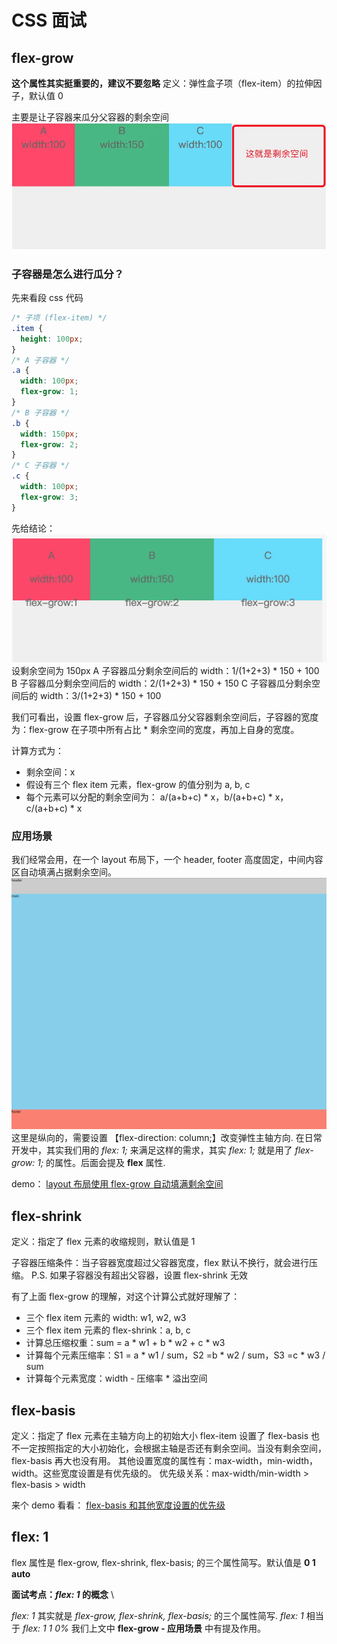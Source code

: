 # CSS 面试

## flex-grow

**这个属性其实挺重要的，建议不要忽略**
定义：弹性盒子项（flex-item）的拉伸因子，默认值 0

主要是让子容器来瓜分父容器的剩余空间
![flex剩余空间](./imgs/flex剩余空间.png 'flex剩余空间')

### 子容器是怎么进行瓜分？

先来看段 css 代码

```css
/* 子项 (flex-item) */
.item {
  height: 100px;
}
/* A 子容器 */
.a {
  width: 100px;
  flex-grow: 1;
}
/* B 子容器 */
.b {
  width: 150px;
  flex-grow: 2;
}
/* C 子容器 */
.c {
  width: 100px;
  flex-grow: 3;
}
```

先给结论：
![flex-grow瓜分剩余空间](./imgs/flex-grow瓜分剩余空间.png 'flex-grow瓜分剩余空间')
设剩余空间为 150px
A 子容器瓜分剩余空间后的 width：1/(1+2+3) \* 150 + 100
B 子容器瓜分剩余空间后的 width：2/(1+2+3) \* 150 + 150
C 子容器瓜分剩余空间后的 width：3/(1+2+3) \* 150 + 100

我们可看出，设置 flex-grow 后，子容器瓜分父容器剩余空间后，子容器的宽度为：flex-grow 在子项中所有占比 \* 剩余空间的宽度，再加上自身的宽度。

计算方式为：

- 剩余空间：x
- 假设有三个 flex item 元素，flex-grow 的值分别为 a, b, c
- 每个元素可以分配的剩余空间为： a/(a+b+c) \* x，b/(a+b+c) \* x，c/(a+b+c) \* x

### 应用场景

我们经常会用，在一个 layout 布局下，一个 header, footer 高度固定，中间内容区自动填满占据剩余空间。
![flex填满剩余空间.png](./imgs/flex填满剩余空间.png 'flex填满剩余空间.png')
这里是纵向的，需要设置 【flex-direction: column;】改变弹性主轴方向.
在日常开发中，其实我们用的 _flex: 1;_ 来满足这样的需求，其实 _flex: 1;_ 就是用了 _flex-grow: 1;_ 的属性。后面会提及 **flex** 属性.

demo：
[layout 布局使用 flex-grow 自动填满剩余空间](./demo/layout布局使用flex-grow自动填满剩余空间.html 'layout布局使用flex-grow自动填满剩余空间')

## flex-shrink

定义：指定了 flex 元素的收缩规则，默认值是 1

子容器压缩条件：当子容器宽度超过父容器宽度，flex 默认不换行，就会进行压缩。
P.S. 如果子容器没有超出父容器，设置 flex-shrink 无效

有了上面 flex-grow 的理解，对这个计算公式就好理解了：

- 三个 flex item 元素的 width: w1, w2, w3
- 三个 flex item 元素的 flex-shrink：a, b, c
- 计算总压缩权重：sum = a \* w1 + b \* w2 + c \* w3
- 计算每个元素压缩率：S1 = a \* w1 / sum，S2 =b \* w2 / sum，S3 =c \* w3 / sum
- 计算每个元素宽度：width - 压缩率 \* 溢出空间

## flex-basis

定义：指定了 flex 元素在主轴方向上的初始大小
flex-item 设置了 flex-basis 也不一定按照指定的大小初始化，会根据主轴是否还有剩余空间。当没有剩余空间，flex-basis 再大也没有用。
其他设置宽度的属性有：max-width，min-width，width。这些宽度设置是有优先级的。
优先级关系：max-width/min-width > flex-basis > width

来个 demo 看看：
[flex-basis 和其他宽度设置的优先级](./demo/flex-basis和其他宽度设置的优先级.html 'flex-basis和其他宽度设置的优先级')

## flex: 1

flex 属性是 flex-grow, flex-shrink, flex-basis; 的三个属性简写。默认值是 **0 1 auto**

**面试考点：_flex: 1_ 的概念** \

_flex: 1_ 其实就是 _flex-grow, flex-shrink, flex-basis;_ 的三个属性简写.
_flex: 1_ 相当于 _flex: 1 1 0%_ 我们上文中 **flex-grow - 应用场景** 中有提及作用。
